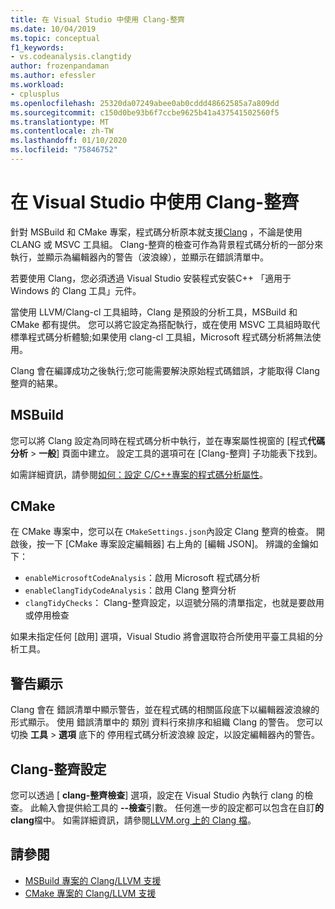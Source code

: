 ```yaml
---
title: 在 Visual Studio 中使用 Clang-整齊
ms.date: 10/04/2019
ms.topic: conceptual
f1_keywords:
- vs.codeanalysis.clangtidy
author: frozenpandaman
ms.author: efessler
ms.workload:
- cplusplus
ms.openlocfilehash: 25320da07249abee0ab0cddd48662585a7a809dd
ms.sourcegitcommit: c150d0be93b6f7ccbe9625b41a437541502560f5
ms.translationtype: MT
ms.contentlocale: zh-TW
ms.lasthandoff: 01/10/2020
ms.locfileid: "75846752"
---
```

# <a name="using-clang-tidy-in-visual-studio"></a>在 Visual Studio 中使用 Clang-整齊

針對 MSBuild 和 CMake 專案，程式碼分析原本就支援[Clang](https://clang.llvm.org/extra/clang-tidy/) ，不論是使用 CLANG 或 MSVC 工具組。 Clang-整齊的檢查可作為背景程式碼分析的一部分來執行，並顯示為編輯器內的警告（波浪線），並顯示在錯誤清單中。

若要使用 Clang，您必須透過 Visual Studio 安裝程式安裝C++ 「適用于 Windows 的 Clang 工具」元件。

當使用 LLVM/Clang-cl 工具組時，Clang 是預設的分析工具，MSBuild 和 CMake 都有提供。 您可以將它設定為搭配執行，或在使用 MSVC 工具組時取代標準程式碼分析體驗;如果使用 clang-cl 工具組，Microsoft 程式碼分析將無法使用。

Clang 會在編譯成功之後執行;您可能需要解決原始程式碼錯誤，才能取得 Clang 整齊的結果。


## <a name="msbuild"></a>MSBuild

您可以將 Clang 設定為同時在程式碼分析中執行，並在專案屬性視窗的 [程式**代碼分析** > **一般**] 頁面中建立。 設定工具的選項可在 [Clang-整齊] 子功能表下找到。

如需詳細資訊，請參閱[如何：設定 C/C++專案的程式碼分析屬性](../code-quality/how-to-set-code-analysis-properties-for-c-cpp-projects.md)。

## <a name="cmake"></a>CMake

在 CMake 專案中，您可以在 `CMakeSettings.json`內設定 Clang 整齊的檢查。 開啟後，按一下 [CMake 專案設定編輯器] 右上角的 [編輯 JSON]。 辨識的金鑰如下：

- `enableMicrosoftCodeAnalysis`：啟用 Microsoft 程式碼分析
- `enableClangTidyCodeAnalysis`：啟用 Clang 整齊分析
- `clangTidyChecks`： Clang-整齊設定，以逗號分隔的清單指定，也就是要啟用或停用檢查

如果未指定任何 [啟用] 選項，Visual Studio 將會選取符合所使用平臺工具組的分析工具。

## <a name="warning-display"></a>警告顯示

Clang 會在 錯誤清單中顯示警告，並在程式碼的相關區段底下以編輯器波浪線的形式顯示。 使用 錯誤清單中的 類別 資料行來排序和組織 Clang 的警告。 您可以切換 **工具** > **選項** 底下的 停用程式碼分析波浪線 設定，以設定編輯器內的警告。

## <a name="clang-tidy-configuration"></a>Clang-整齊設定

您可以透過 [ **clang-整齊檢查**] 選項，設定在 Visual Studio 內執行 clang 的檢查。 此輸入會提供給工具的 **--檢查**引數。 任何進一步的設定都可以包含在自訂**的 clang**檔中。 如需詳細資訊，請參閱[LLVM.org 上的 Clang 檔](https://clang.llvm.org/extra/clang-tidy/)。

## <a name="see-also"></a>請參閱

- [MSBuild 專案的 Clang/LLVM 支援](https://devblogs.microsoft.com/cppblog/clang-llvm-support-for-msbuild-projects/)
- [CMake 專案的 Clang/LLVM 支援](https://devblogs.microsoft.com/cppblog/visual-studio-cmake-support-clang-llvm-cmake-3-14-vcpkg-and-performance-improvements/)
